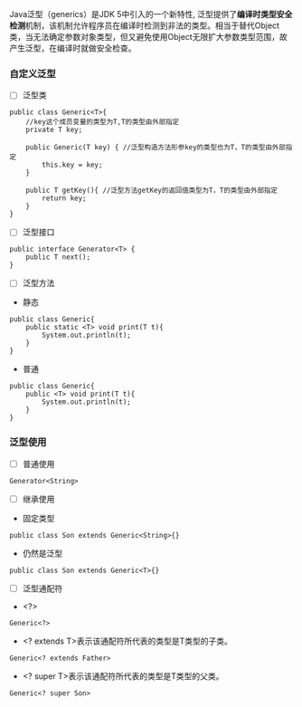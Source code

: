 Java泛型（generics）是JDK 5中引入的一个新特性, 泛型提供了**编译时类型安全检测**机制，该机制允许程序员在编译时检测到非法的类型。相当于替代Object类，当无法确定参数对象类型，但又避免使用Object无限扩大参数类型范围，故产生泛型，在编译时就做安全检查。

### 自定义泛型

* [ ] 泛型类

```
public class Generic<T>{ 
    //key这个成员变量的类型为T,T的类型由外部指定  
    private T key;

    public Generic(T key) { //泛型构造方法形参key的类型也为T，T的类型由外部指定
        this.key = key;
    }

    public T getKey(){ //泛型方法getKey的返回值类型为T，T的类型由外部指定
        return key;
    }
}
```

* [ ] 泛型接口

```
public interface Generator<T> {
    public T next();
}
```

* [ ] 泛型方法

* 静态

```
public class Generic{ 
    public static <T> void print(T t){
        System.out.println(t);
    }
}
```

* 普通

```
public class Generic{ 
    public <T> void print(T t){
        System.out.println(t);
    }
}
```

### 泛型使用

* [ ] 普通使用

```
Generator<String>
```

* [ ] 继承使用

* 固定类型

```
public class Son extends Generic<String>{}
```

* 仍然是泛型

```
public class Son extends Generic<T>{}
```

* [ ] 泛型通配符

* &lt;?&gt;

```
Generic<?>
```

* &lt;? extends T&gt;表示该通配符所代表的类型是T类型的子类。

```
Generic<? extends Father>
```

* &lt;? super T&gt;表示该通配符所代表的类型是T类型的父类。

```
Generic<? super Son>
```







